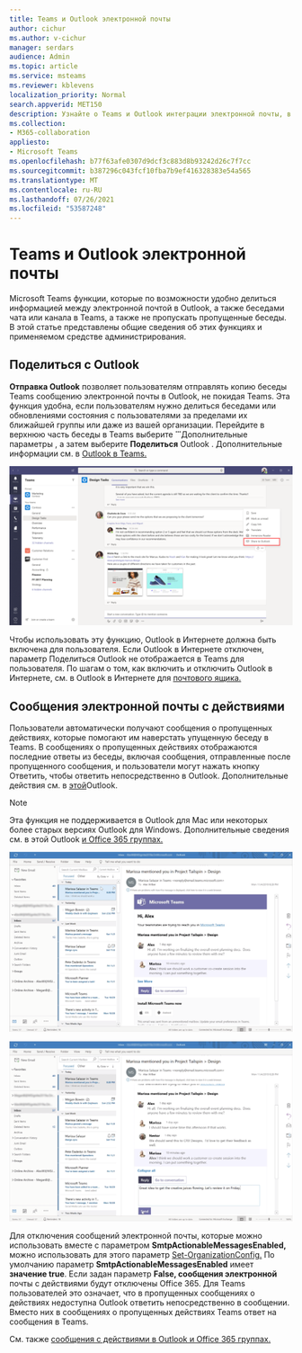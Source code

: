 ```yaml
---
title: Teams и Outlook электронной почты
author: cichur
ms.author: v-cichur
manager: serdars
audience: Admin
ms.topic: article
ms.service: msteams
ms.reviewer: kblevens
localization_priority: Normal
search.appverid: MET150
description: Узнайте о Teams и Outlook интеграции электронной почты, в том числе о том, как обмениваться информацией между электронной почтой в Outlook чате или беседах каналов в Teams.
ms.collection:
- M365-collaboration
appliesto:
- Microsoft Teams
ms.openlocfilehash: b77f63afe0307d9dcf3c883d8b93242d26c7f7cc
ms.sourcegitcommit: b387296c043fcf10fba7b9ef416328383e54a565
ms.translationtype: MT
ms.contentlocale: ru-RU
ms.lasthandoff: 07/26/2021
ms.locfileid: "53587248"
---
```

# <a name="teams-and-outlook-email-integration"></a>Teams и Outlook электронной почты

Microsoft Teams функции, которые по возможности удобно делиться информацией между электронной почтой в Outlook, а также беседами чата или канала в Teams, а также не пропускать пропущенные беседы. В этой статье представлены общие сведения об этих функциях и применяемом средстве администрирования.

## <a name="share-to-outlook"></a>Поделиться с Outlook

**Отправка Outlook** позволяет пользователям отправлять копию беседы Teams сообщению электронной почты в Outlook, не покидая Teams. Эта функция удобна, если пользователям нужно делиться беседами или обновлениями состояния с пользователями за пределами их ближайшей группы или даже из вашей организации. Перейдите в верхнюю часть беседы в Teams выберите **̇ ̇ ̇** Дополнительные параметры , а затем выберите **Поделиться** Outlook .  Дополнительные информации см. в [Outlook в Teams.](https://support.office.com/article/share-to-outlook-from-teams-f9dabbe9-9e9b-4e35-99dd-2eeeb67c4f6d)

![Снимок экрана: функция "Поделиться Outlook" в Teams](media/share-to-outlook.png)

Чтобы использовать эту функцию, Outlook в Интернете должна быть включена для пользователя. Если Outlook в Интернете отключен, параметр Поделиться  Outlook не отображается в Teams для пользователя. По шагам о том, как включить и отключить Outlook в Интернете, см. в Outlook в Интернете для [почтового ящика.](/exchange/recipients-in-exchange-online/manage-user-mailboxes/enable-or-disable-outlook-web-app)

## <a name="actionable-activity-emails"></a>Сообщения электронной почты с действиями

Пользователи автоматически получают сообщения о пропущенных действиях, которые помогают им наверстать упущенную беседу в Teams. В сообщениях о пропущенных действиях отображаются последние ответы из беседы, включая сообщения, отправленные после пропущенного сообщения, и пользователи могут нажать кнопку Ответить, чтобы ответить непосредственно в Outlook.  Дополнительные действия см. в [этой](https://support.office.com/article/reply-to-missed-activity-emails-from-outlook-bc0cf587-db26-4946-aac7-8eebd84f1381)Outlook. 

> [!NOTE]
> Эта функция не поддерживается в Outlook для Mac или некоторых более старых версиях Outlook для Windows. Дополнительные сведения см. в этой Outlook [и Office 365 группах.](/outlook/actionable-messages/)

![Снимок экрана: сообщение о пропущенных действиях](media/missed-activity-email.png)

![Снимок экрана: ответ на пропущенный адрес электронной почты о действиях](media/missed-activity-email-reply.png)

Для отключения сообщений электронной почты, которые можно использовать вместе с параметром **SmtpActionableMessagesEnabled,** можно использовать для этого параметр [Set-OrganizationConfig.](/powershell/module/exchange/organization/set-organizationconfig) По умолчанию параметр **SmtpActionableMessagesEnabled** имеет **значение true**. Если задан параметр **False, сообщения электронной** почты с действиями будут отключены Office 365. Для Teams пользователей это означает,  что в пропущенных сообщениях о действиях недоступна Outlook ответить непосредственно в сообщении. Вместо них в сообщениях о  пропущенных действиях Teams ответ на сообщения в Teams.

См. также [сообщения с действиями в Outlook и Office 365 группах.](/outlook/actionable-messages/)
